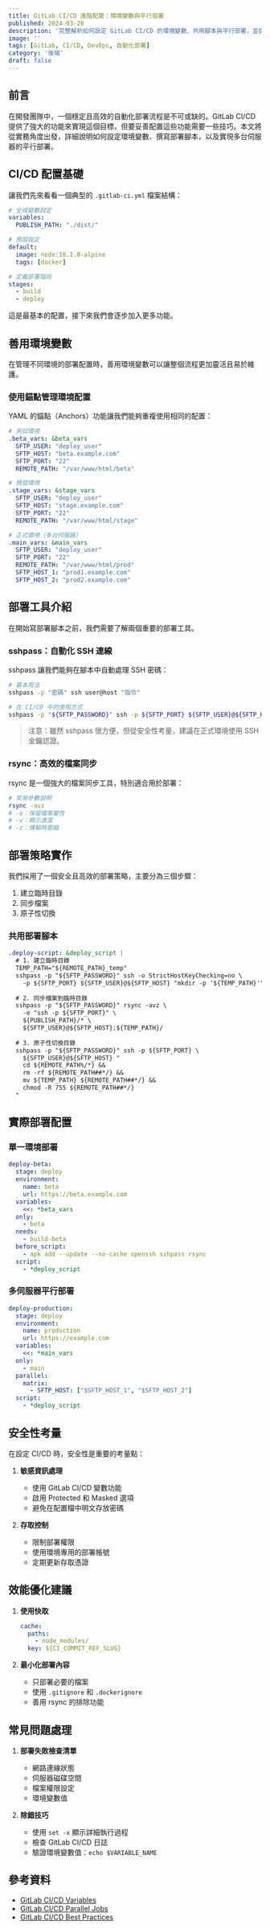 ```yaml
---
title: GitLab CI/CD 進階配置：環境變數與平行部署
published: 2024-03-20
description: '完整解析如何設定 GitLab CI/CD 的環境變數、共用腳本與平行部署，並提供實用的部署策略和範例。'
image: ''
tags: [GitLab, CI/CD, DevOps, 自動化部署]
category: '後端'
draft: false 
---
```


## 前言

在開發團隊中，一個穩定且高效的自動化部署流程是不可或缺的。GitLab CI/CD 提供了強大的功能來實現這個目標，但要妥善配置這些功能需要一些技巧。本文將從實務角度出發，詳細說明如何設定環境變數、撰寫部署腳本，以及實現多台伺服器的平行部署。

## CI/CD 配置基礎

讓我們先來看看一個典型的 `.gitlab-ci.yml` 檔案結構：

```yaml
# 全域變數設定
variables:
  PUBLISH_PATH: "./dist/"

# 預設設定
default:
  image: node:18.1.0-alpine
  tags: [docker]

# 定義部署階段
stages:
  - build
  - deploy
```

這是最基本的配置，接下來我們會逐步加入更多功能。

## 善用環境變數

在管理不同環境的部署配置時，善用環境變數可以讓整個流程更加靈活且易於維護。

### 使用錨點管理環境配置

YAML 的錨點（Anchors）功能讓我們能夠重複使用相同的配置：

```yaml
# 測試環境
.beta_vars: &beta_vars
  SFTP_USER: "deploy_user"
  SFTP_HOST: "beta.example.com"
  SFTP_PORT: "22"
  REMOTE_PATH: "/var/www/html/beta"

# 預發環境
.stage_vars: &stage_vars
  SFTP_USER: "deploy_user"
  SFTP_HOST: "stage.example.com"
  SFTP_PORT: "22"
  REMOTE_PATH: "/var/www/html/stage"

# 正式環境（多台伺服器）
.main_vars: &main_vars
  SFTP_USER: "deploy_user"
  SFTP_PORT: "22"
  REMOTE_PATH: "/var/www/html/prod"
  SFTP_HOST_1: "prod1.example.com"
  SFTP_HOST_2: "prod2.example.com"
```

## 部署工具介紹

在開始寫部署腳本之前，我們需要了解兩個重要的部署工具。

### sshpass：自動化 SSH 連線

sshpass 讓我們能夠在腳本中自動處理 SSH 密碼：

```bash
# 基本用法
sshpass -p "密碼" ssh user@host "指令"

# 在 CI/CD 中的使用方式
sshpass -p "${SFTP_PASSWORD}" ssh -p ${SFTP_PORT} ${SFTP_USER}@${SFTP_HOST} "指令"
```

> 注意：雖然 sshpass 很方便，但從安全性考量，建議在正式環境使用 SSH 金鑰認證。

### rsync：高效的檔案同步

rsync 是一個強大的檔案同步工具，特別適合用於部署：

```bash
# 常用參數說明
rsync -avz
# -a：保留檔案屬性
# -v：顯示進度
# -z：傳輸時壓縮
```

## 部署策略實作

我們採用了一個安全且高效的部署策略，主要分為三個步驟：

1. 建立臨時目錄
2. 同步檔案
3. 原子性切換

### 共用部署腳本

```yaml
.deploy-script: &deploy_script |
  # 1. 建立臨時目錄
  TEMP_PATH="${REMOTE_PATH}_temp"
  sshpass -p "${SFTP_PASSWORD}" ssh -o StrictHostKeyChecking=no \
    -p ${SFTP_PORT} ${SFTP_USER}@${SFTP_HOST} "mkdir -p '${TEMP_PATH}'"
  
  # 2. 同步檔案到臨時目錄
  sshpass -p "${SFTP_PASSWORD}" rsync -avz \
    -e "ssh -p ${SFTP_PORT}" \
    ${PUBLISH_PATH}/* \
    ${SFTP_USER}@${SFTP_HOST}:${TEMP_PATH}/
  
  # 3. 原子性切換目錄
  sshpass -p "${SFTP_PASSWORD}" ssh -p ${SFTP_PORT} \
    ${SFTP_USER}@${SFTP_HOST} "
    cd ${REMOTE_PATH%/*} &&
    rm -rf ${REMOTE_PATH##*/} &&
    mv ${TEMP_PATH} ${REMOTE_PATH##*/} &&
    chmod -R 755 ${REMOTE_PATH##*/}
  "
```

## 實際部署配置

### 單一環境部署

```yaml
deploy-beta:
  stage: deploy
  environment:
    name: beta
    url: https://beta.example.com
  variables:
    <<: *beta_vars
  only:
    - beta
  needs:
    - build-beta
  before_script:
    - apk add --update --no-cache openssh sshpass rsync
  script:
    - *deploy_script
```

### 多伺服器平行部署

```yaml
deploy-production:
  stage: deploy
  environment:
    name: production
    url: https://example.com
  variables:
    <<: *main_vars
  only:
    - main
  parallel:
    matrix:
      - SFTP_HOST: ["$SFTP_HOST_1", "$SFTP_HOST_2"]
  script:
    - *deploy_script
```

## 安全性考量

在設定 CI/CD 時，安全性是重要的考量點：

1. **敏感資訊處理**
   - 使用 GitLab CI/CD 變數功能
   - 啟用 Protected 和 Masked 選項
   - 避免在配置檔中明文存放密碼

2. **存取控制**
   - 限制部署權限
   - 使用環境專用的部署帳號
   - 定期更新存取憑證

## 效能優化建議

1. **使用快取**
   ```yaml
   cache:
     paths:
       - node_modules/
     key: ${CI_COMMIT_REF_SLUG}
   ```

2. **最小化部署內容**
   - 只部署必要的檔案
   - 使用 `.gitignore` 和 `.dockerignore`
   - 善用 rsync 的排除功能

## 常見問題處理

1. **部署失敗檢查清單**
   - 網路連線狀態
   - 伺服器磁碟空間
   - 檔案權限設定
   - 環境變數值

2. **除錯技巧**
   - 使用 `set -x` 顯示詳細執行過程
   - 檢查 GitLab CI/CD 日誌
   - 驗證環境變數值：`echo $VARIABLE_NAME`

## 參考資料

- [GitLab CI/CD Variables](https://docs.gitlab.com/ee/ci/variables/)
- [GitLab CI/CD Parallel Jobs](https://docs.gitlab.com/ee/ci/yaml/#parallel)
- [GitLab CI/CD Best Practices](https://docs.gitlab.com/ee/ci/yaml/README.html#anchors) 